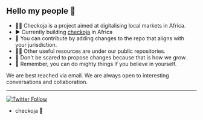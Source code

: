 ## Hello my people 👋

  * 🙋‍♀️ Checkoja is a project aimed at digitalising local markets in Africa.
  * ▶️ Currently building [checkoja](https://checkoja.blogspot.com/) in Africa
  * 🌈 You can contribute by adding changes to the repo that aligns with your jurisdiction.
  * 👩‍💻 Other useful resources are under our public repositories.
  * 🍿 Don't be scared to propose changes because that is how we grow.
  * 🧙 Remember, you can do mighty things if you believe in yourself.

 We are best reached via email. We are always open to interesting conversations and collaboration.
 
 ---
[![Twitter Follow](https://img.shields.io/twitter/follow/checkoja?label=Follow&style=social)](https://twitter.com/checkoja)
- checkoja 🥂

 
